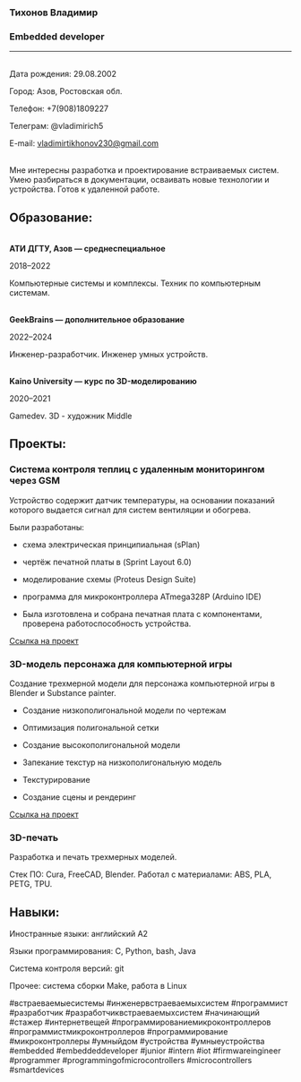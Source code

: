 ### Тихонов Владимир

### Embedded developer
---
\
Дата рождения: 29.08.2002

Город: Азов, Ростовская обл.

Телефон: +7(908)1809227

Телеграм: @vladimirich5

E-mail: vladimirtikhonov230@gmail.com

\
Мне интересны разработка и проектирование встраиваемых систем. Умею разбираться в документации, осваивать новые технологии и устройства. Готов к удаленной работе.


## Образование:
\
**АТИ ДГТУ, Азов — среднеспециальное**

2018–2022

Компьютерные системы и комплексы. Техник по компьютерным системам.

\
**GeekBrains — дополнительное образование**

2022–2024

Инженер-разработчик. Инженер умных устройств.

\
**Kaino University — курс по 3D-моделированию**

2020–2021

Gamedev. 3D - художник Middle

## Проекты:
### **Система контроля теплиц с удаленным мониторингом через GSM**

Устройство содержит датчик температуры, на основании показаний которого выдается сигнал для систем вентиляции и обогрева.

Были разработаны:

+ схема электрическая принципиальная  (sPlan)

+ чертёж печатной платы в (Sprint Layout 6.0)

+ моделирование схемы (Proteus Design Suite)

+ программа для микроконтроллера ATmega328P (Arduino IDE)

+ Была изготовлена и собрана печатная плата с компонентами, проверена работоспособность устройства.

[Ссылка на проект](Projects/Greenhouse%20control%20system/Project.md)

###  **3D-модель персонажа для компьютерной игры**

Создание трехмерной модели для персонажа компьютерной игры в Blender и  Substance painter.

+ Создание низкополигональной модели по чертежам

+ Оптимизация полигональной сетки

+ Создание высокополигональной модели

+ Запекание текстур на низкополигональную модель

+ Текстурирование

+ Создание сцены и рендеринг

[Ссылка на проект](Projects/Mech/Project.md)

### **3D-печать**

Разработка и печать трехмерных моделей. 

Стек ПО: Cura, FreeCAD, Blender. Работал с материалами: ABS, PLA, PETG, TPU.

## Навыки:
Иностранные языки: английский A2

Языки программирования: C, Python, bash, Java

Система контроля версий: git

Прочее: система сборки Make, работа в Linux


#встраеваемыесистемы #инженервстраеваемыхсистем #программист #разработчик #разработчиквстраеваемыхсистем #начинающий #стажер #интернетвещей #программированиемикроконтроллеров #программистмикроконтроллеров #программирование #микроконтроллеры #умныйдом #устройства #умныеустройства #embedded #embeddeddeveloper #junior #intern #iot #firmwareingineer #programmer #programmingofmicrocontrollers #microcontrollers #smartdevices